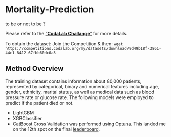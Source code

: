 # Mortality-Prediction
to be or not to be ?


Please refer to the [“**CodaLab Challange**”](https://competitions.codalab.org/competitions/30715) for more details.

To obtain the dataset:
Join the Competition & then:
```wget https://competitions.codalab.org/my/datasets/download/9d49b18f-3861-44c1-8412-67fbb60dc0a3```
## Method Overview
The training dataset contains information about 80,000 patients, represented by categorical, binary and numerical features including age, gender, ethnicity, marital status, as well as medical data such as blood pressure rate or glucose rate. The following models were employed to predict if the patient died or not.
- LightGBM
- XGBClassifier
- CatBoost
Cross Validation was performed using [Optuna](https://optuna.org/).
This landed me on the 12th spot on the final [leaderboard](https://competitions.codalab.org/competitions/30715#results).


